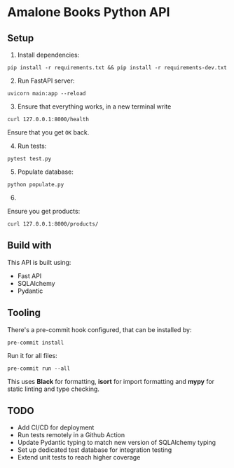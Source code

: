 # Amalone Books Python API

## Setup

1. Install dependencies:
```console
pip install -r requirements.txt && pip install -r requirements-dev.txt
```

2. Run FastAPI server:
```console
uvicorn main:app --reload
```

3. Ensure that everything works, in a new terminal write
```console
curl 127.0.0.1:8000/health
```

Ensure that you get `OK` back.

4. Run tests:
```console
pytest test.py
```

5. Populate database:
```console
python populate.py
```

6.
Ensure you get products:
```console
curl 127.0.0.1:8000/products/
```

## Build with
This API is built using:
* Fast API
* SQLAlchemy
* Pydantic

## Tooling
There's a pre-commit hook configured, that can be installed by:

```console
pre-commit install
```

Run it for all files:
```console
pre-commit run --all
```

This uses **Black** for formatting, **isort** for import formatting and **mypy** for static linting and type checking. 

## TODO
- Add CI/CD for deployment
- Run tests remotely in a Github Action
- Update Pydantic typing to match new version of SQLAlchemy typing
- Set up dedicated test database for integration testing
- Extend unit tests to reach higher coverage


